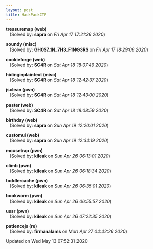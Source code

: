 ```yaml
---
layout: post
title: HackPackCTF
---
```


<!--break-->

**treasuremap (web)**  
&nbsp;&nbsp;&nbsp;(Solved by: **sapra** on _Fri Apr 17 17:21:36 2020_)  
  
**soundy (misc)**  
&nbsp;&nbsp;&nbsp;(Solved by: **GH0S7_1N_7H3_F1NG3RS** on _Fri Apr 17 18:29:06 2020_)  
  
**cookieforge (web)**  
&nbsp;&nbsp;&nbsp;(Solved by: **SC4R** on _Sat Apr 18 18:07:49 2020_)  
  
**hidinginplaintext (misc)**  
&nbsp;&nbsp;&nbsp;(Solved by: **SC4R** on _Sat Apr 18 12:42:37 2020_)  
  
**jsclean (pwn)**  
&nbsp;&nbsp;&nbsp;(Solved by: **SC4R** on _Sat Apr 18 12:43:00 2020_)  
  
**paster (web)**  
&nbsp;&nbsp;&nbsp;(Solved by: **SC4R** on _Sat Apr 18 18:08:59 2020_)  
  
**birthday (web)**  
&nbsp;&nbsp;&nbsp;(Solved by: **sapra** on _Sun Apr 19 12:20:01 2020_)  
  
**customui (web)**  
&nbsp;&nbsp;&nbsp;(Solved by: **sapra** on _Sun Apr 19 12:34:19 2020_)  
  
**mousetrap (pwn)**  
&nbsp;&nbsp;&nbsp;(Solved by: **kileak** on _Sun Apr 26 06:13:01 2020_)  
  
**climb (pwn)**  
&nbsp;&nbsp;&nbsp;(Solved by: **kileak** on _Sun Apr 26 06:18:34 2020_)  
  
**toddlercache (pwn)**  
&nbsp;&nbsp;&nbsp;(Solved by: **kileak** on _Sun Apr 26 06:35:01 2020_)  
  
**bookworm (pwn)**  
&nbsp;&nbsp;&nbsp;(Solved by: **kileak** on _Sun Apr 26 06:55:57 2020_)  
  
**ussr (pwn)**  
&nbsp;&nbsp;&nbsp;(Solved by: **kileak** on _Sun Apr 26 07:22:35 2020_)  
  
**patiencejs (re)**  
&nbsp;&nbsp;&nbsp;(Solved by: **firmanalams** on _Mon Apr 27 04:42:26 2020_)  
  


Updated on Wed May 13 07:52:31 2020
